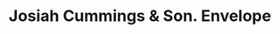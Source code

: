 ---
doi: 10.7916/D89C88DB
date_other: '1917'
date_other_textual: '1917'
form: printed ephemera
genre:
- Envelopes
name:
- Josiah Cummings & Son
object_in_context_url: https://biggert.cul.columbia.edu/items/view/ave_biggert_00413
subject_hierarchical_geographic:
- Boston, Massachusetts, United States
subject_name:
- Josiah Cummings & Son
title: Josiah Cummings & Son. Envelope
sort_title: Josiah Cummings & Son. Envelope
call_number: ave_biggert_00413
coordinates:
- 42.35805555555556,-71.06361111111111
pid: ave_biggert_00413
identifiers: ave_biggert_00413
canvas_id: ldpd:395687
permalink: "/items/ave_biggert_00413/"
layout: iiif-image-page
---
